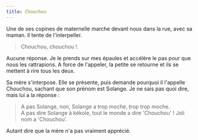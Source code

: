 ```yaml
---
title: Chouchou
---
```


Une de ses copines de maternelle marche devant nous dans la rue, avec sa maman.
Il tente de l'interpeller.

> Chouchou, chouchou !.

Aucune réponse. Je le prends sur mes épaules et accélère le pas pour que nous
les rattrapions. A force de l'appeler, la petite se retourne et ils se mettent à
rire tous les deux.

Sa mère s'interpose. Elle se présente, puis demande pourquoi il l'appelle
Chouchou, sachant que son prénom est Solange. Je ne sais pas quoi dire, mais lui
a la réponse :

> A pas Solange, non, Solange a trop moche, trop trop moche.  
> A pas dire Solange à kékole, tout le monde a dire 'Chouchou' ! Joli nom a
> 'Chouchou'.

Autant dire que la mère n'a pas vraiment apprécié.
